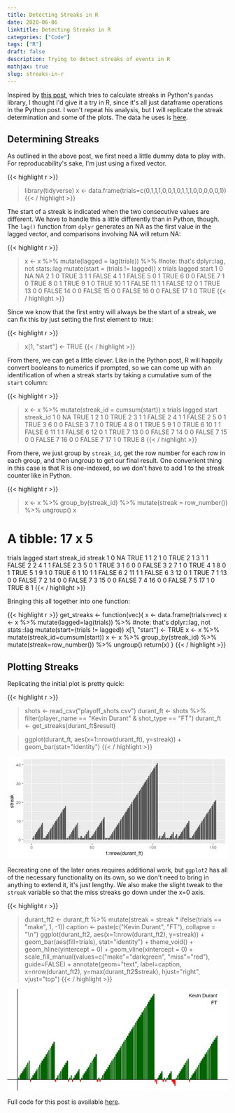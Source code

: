 ```yaml
---
title: Detecting Streaks in R
date: 2020-06-06
linktitle: Detecting Streaks in R
categories: ["Code"]
tags: ["R"]
draft: false
description: Trying to detect streaks of events in R
mathjax: true
slug: streaks-in-r
---
```


Inspired by [this post](https://joshdevlin.com/blog/calculate-streaks-in-pandas/), which tries to calculate streaks in Python's `pandas` library, I thought I'd give it a try in R, since it's all just dataframe operations in the Python post.  I won't repeat his analysis, but I will replicate the streak determination and some of the plots.  The data he uses is [here](https://data.world/jaypeedevlin/2018-nba-playoff-shot-data).

<!--more-->


## Determining Streaks

As outlined in the above post, we first need a little dummy data to play with.  For reproducability's sake, I'm just using a fixed vector.

{{< highlight r >}}
> library(tidyverse)
> x <- data.frame(trials=c(0,1,1,1,0,0,1,0,1,1,1,0,0,0,0,0,1))
{{< / highlight >}}

The start of a streak is indicated when the two consecutive values are different.  We have to handle this a little differently than in Python, though.  The `lag()` function from `dplyr` generates an NA as the first value in the lagged vector, and comparisons involving NA will return NA:

{{< highlight r >}}
> x <- x %>% mutate(lagged = lag(trials)) %>%  #note: that's dplyr::lag, not stats::lag
        mutate(start = (trials != lagged))
> x
   trials lagged start
1       0     NA    NA
2       1      0  TRUE
3       1      1 FALSE
4       1      1 FALSE
5       0      1  TRUE
6       0      0 FALSE
7       1      0  TRUE
8       0      1  TRUE
9       1      0  TRUE
10      1      1 FALSE
11      1      1 FALSE
12      0      1  TRUE
13      0      0 FALSE
14      0      0 FALSE
15      0      0 FALSE
16      0      0 FALSE
17      1      0  TRUE
{{< / highlight >}}

Since we know that the first entry will always be the start of a streak, we can fix this by just setting the first element to `TRUE`:

{{< highlight r >}}
> x[1, "start"] <- TRUE
{{< / highlight >}}

From there, we can get a little clever.  Like in the Python post, R will happily convert booleans to numerics if prompted, so we can come up with an identification of when a streak starts by taking a cumulative sum of the `start` column:

{{< highlight r >}}
> x <- x %>% mutate(streak_id = cumsum(start))
> x
   trials lagged start streak_id
1       0     NA  TRUE         1
2       1      0  TRUE         2
3       1      1 FALSE         2
4       1      1 FALSE         2
5       0      1  TRUE         3
6       0      0 FALSE         3
7       1      0  TRUE         4
8       0      1  TRUE         5
9       1      0  TRUE         6
10      1      1 FALSE         6
11      1      1 FALSE         6
12      0      1  TRUE         7
13      0      0 FALSE         7
14      0      0 FALSE         7
15      0      0 FALSE         7
16      0      0 FALSE         7
17      1      0  TRUE         8
{{< / highlight >}}

From there, we just group by `streak_id`, get the row number for each row in each group, and then ungroup to get our final result.  One convenient thing in this case is that R is one-indexed, so we don't have to add 1 to the streak counter like in Python.

{{< highlight r >}}
> x <- x %>% group_by(streak_id) %>% mutate(streak = row_number()) %>% ungroup()
> x
# A tibble: 17 x 5
   trials lagged start streak_id streak
    <dbl>  <dbl> <lgl>     <int>  <int>
 1      0     NA TRUE          1      1
 2      1      0 TRUE          2      1
 3      1      1 FALSE         2      2
 4      1      1 FALSE         2      3
 5      0      1 TRUE          3      1
 6      0      0 FALSE         3      2
 7      1      0 TRUE          4      1
 8      0      1 TRUE          5      1
 9      1      0 TRUE          6      1
10      1      1 FALSE         6      2
11      1      1 FALSE         6      3
12      0      1 TRUE          7      1
13      0      0 FALSE         7      2
14      0      0 FALSE         7      3
15      0      0 FALSE         7      4
16      0      0 FALSE         7      5
17      1      0 TRUE          8      1
{{< / highlight >}}

Bringing this all together into one function:

{{< highlight r >}}
get_streaks <- function(vec){
    x <- data.frame(trials=vec)
    x <- x %>% mutate(lagged=lag(trials)) %>%  #note: that's dplyr::lag, not stats::lag
            mutate(start=(trials != lagged))
    x[1, "start"] <- TRUE
    x <- x %>% mutate(streak_id=cumsum(start))
    x <- x %>% group_by(streak_id) %>% mutate(streak=row_number()) %>%
        ungroup()
    return(x)
}
{{< / highlight >}}

## Plotting Streaks
Replicating the initial plot is pretty quick:

{{< highlight r >}}
> shots <- read_csv("playoff_shots.csv")
> durant_ft <- shots %>% filter(player_name == "Kevin Durant" & shot_type == "FT")
> durant_ft <- get_streaks(durant_ft$result)

> ggplot(durant_ft, aes(x=1:nrow(durant_ft), y=streak)) + geom_bar(stat="identity")
{{< / highlight >}}

![First plot](plot1.png)

Recreating one of the later ones requires additional work, but `ggplot2` has all of the necessary functionality on its own, so we don't need to bring in anything to extend it, it's just lengthy.  We also make the slight tweak to the `streak` variable so that the miss streaks go down under the x=0 axis.

{{< highlight r >}}
> durant_ft2 <- durant_ft %>% mutate(streak = streak * ifelse(trials == "make", 1, -1))
> caption <- paste(c("Kevin Durant", "FT"), collapse = "\n")
> ggplot(durant_ft2, aes(x=1:nrow(durant_ft2), y=streak)) +
>     geom_bar(aes(fill=trials), stat="identity") +
>     theme_void() +
>     geom_hline(yintercept = 0) +
>     geom_vline(xintercept = 0) +
>     scale_fill_manual(values=c("make"="darkgreen", "miss"="red"), guide=FALSE) +
>     annotate(geom="text", label=caption, x=nrow(durant_ft2), y=max(durant_ft2$streak),
>              hjust="right", vjust="top")
{{< / highlight >}}

![Second plot](plot2.png) 

Full code for this post is available [here](streaks.R).
